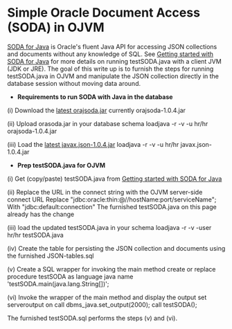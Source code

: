# Simple Oracle Document Access (SODA) in OJVM

[SODA for Java](https://github.com/oracle/soda-for-java) is Oracle's fluent Java API for accessing JSON collections and documents without any knowledge of SQL.
See [Getting started with SODA for Java](https://github.com/oracle/soda-for-java/blob/master/doc/Getting-started-example.md) for more details on running testSODA.java with a client JVM (JDK or JRE).
The goal of this write up is to furnish the steps for running testSODA.java in OJVM and manipulate the JSON collection directly in the database session without moving data around.

* **Requirements to run SODA with Java in the database**

(i) Download the [latest orajsoda.jar](https://github.com/oracle/soda-for-java/releases) currently orajsoda-1.0.4.jar 

(ii) Upload orasoda.jar in your database schema
            loadjava -r -v -u hr/hr orajsoda-1.0.4.jar

(iii) Load the [latest javax.json-1.0.4.jar](https://mvnrepository.com/artifact/org.glassfish/javax.json/1.0.4) 
            loadjava -r -v -u hr/hr javax.json-1.0.4.jar

* **Prep testSODA.java for OJVM**

(i) Get (copy/paste) testSODA.java from [Getting started with SODA for Java](https://github.com/oracle/soda-for-java/blob/master/doc/Getting-started-example.md)

(ii) Replace the URL in the connect string with the OJVM server-side connect URL
Replace "jdbc:oracle:thin:@//hostName:port/serviceName";
With "jdbc:default:connection"
The furnished testSODA.java on this page already has the change     

(iii) load the updated testSODA.java in your schema
            loadjava -r -v -user hr/hr testSODA.java

(iv) Create the table for persisting the JSON collection and documents using the furnished JSON-tables.sql

(v) Create a SQL wrapper for invoking the main method
            create or replace procedure testSODA as
            language java name 'testSODA.main(java.lang.String[])';        

(vi) Invoke the wrapper of the main method and display the output
            set serveroutput on
            call dbms_java.set_output(2000);
            call testSODA();

The furnished testSODA.sql performs the steps (v) and (vi).       